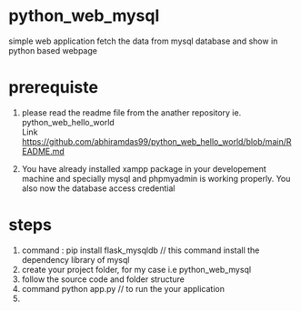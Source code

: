 # python_web_mysql
simple web application  fetch the data from mysql database and show in python based webpage 

# prerequiste 
1) please read the readme file from the anather repository ie.  python_web_hello_world   
Link https://github.com/abhiramdas99/python_web_hello_world/blob/main/README.md

2) You have already installed xampp package in your developement machine and specially mysql and phpmyadmin is working properly. You also now the database access credential 

# steps 
1) command : pip install flask_mysqldb // this command install the dependency library of mysql 
2) create your project folder, for my case i.e python_web_mysql 
3) follow the source code and folder structure 
4) command python app.py  // to run the your application 
5) 
